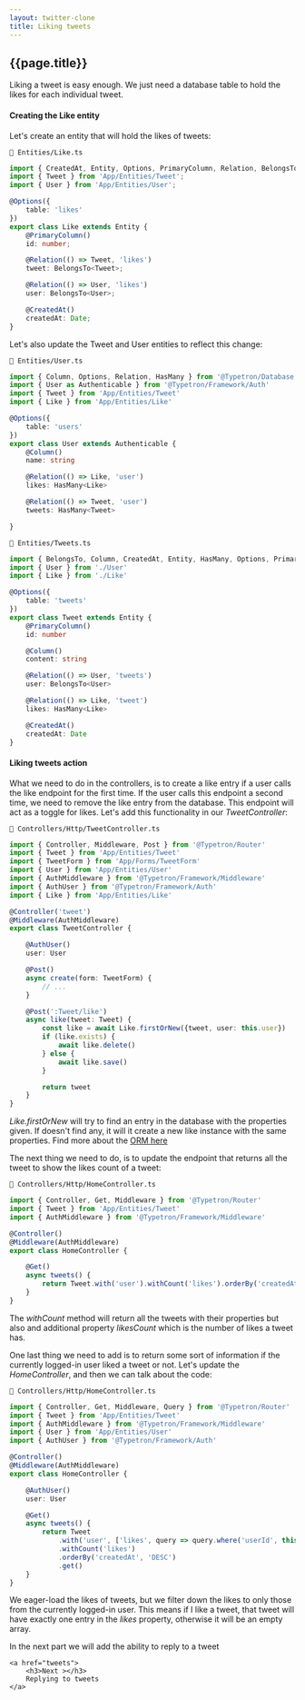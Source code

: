 ```yaml
---
layout: twitter-clone
title: Liking tweets
---
```


## {{page.title}}

Liking a tweet is easy enough. We just need a database table to hold the likes for each individual tweet. 

#### Creating the Like entity
Let's create an entity that will hold the likes of tweets:

```file-path
📁 Entities/Like.ts
```
```ts
import { CreatedAt, Entity, Options, PrimaryColumn, Relation, BelongsTo } from '@Typetron/Database'
import { Tweet } from 'App/Entities/Tweet';
import { User } from 'App/Entities/User';

@Options({
    table: 'likes'
})
export class Like extends Entity {
    @PrimaryColumn()
    id: number;

    @Relation(() => Tweet, 'likes')
    tweet: BelongsTo<Tweet>;

    @Relation(() => User, 'likes')
    user: BelongsTo<User>;

    @CreatedAt()
    createdAt: Date;
}
```

Let's also update the Tweet and User entities to reflect this change:

```file-path
📁 Entities/User.ts
```
```ts
import { Column, Options, Relation, HasMany } from '@Typetron/Database'
import { User as Authenticable } from '@Typetron/Framework/Auth'
import { Tweet } from 'App/Entities/Tweet'
import { Like } from 'App/Entities/Like'

@Options({
    table: 'users'
})
export class User extends Authenticable {
    @Column()
    name: string

    @Relation(() => Like, 'user')
    likes: HasMany<Like>

    @Relation(() => Tweet, 'user')
    tweets: HasMany<Tweet>

}
```

```file-path
📁 Entities/Tweets.ts
```
```ts
import { BelongsTo, Column, CreatedAt, Entity, HasMany, Options, PrimaryColumn, Relation } from '@Typetron/Database'
import { User } from './User'
import { Like } from './Like'

@Options({
    table: 'tweets'
})
export class Tweet extends Entity {
    @PrimaryColumn()
    id: number

    @Column()
    content: string

    @Relation(() => User, 'tweets')
    user: BelongsTo<User>

    @Relation(() => Like, 'tweet')
    likes: HasMany<Like>

    @CreatedAt()
    createdAt: Date
}
```


#### Liking tweets action
What we need to do in the controllers, is to create a like entry if a user calls the like endpoint for the first time.
If the user calls this endpoint a second time, we need to remove the like entry from the database. This endpoint will
act as a toggle for likes. Let's add this functionality in our _TweetController_:

```file-path
📁 Controllers/Http/TweetController.ts
```
```ts
import { Controller, Middleware, Post } from '@Typetron/Router'
import { Tweet } from 'App/Entities/Tweet'
import { TweetForm } from 'App/Forms/TweetForm'
import { User } from 'App/Entities/User'
import { AuthMiddleware } from '@Typetron/Framework/Middleware'
import { AuthUser } from '@Typetron/Framework/Auth'
import { Like } from 'App/Entities/Like'

@Controller('tweet')
@Middleware(AuthMiddleware)
export class TweetController {

    @AuthUser()
    user: User

    @Post()
    async create(form: TweetForm) {
        // ...
    }

    @Post(':Tweet/like')
    async like(tweet: Tweet) {
        const like = await Like.firstOrNew({tweet, user: this.user})
        if (like.exists) {
            await like.delete()
        } else {
            await like.save()
        }

        return tweet
    }
}

```

_Like.firstOrNew_ will try to find an entry in the database with the properties given. If doesn't find any, it will
it create a new like instance with the same properties. Find more about the [ORM here](/docs/database) 

The next thing we need to do, is to update the endpoint that returns all the tweet to show the likes count of a tweet:

```file-path
📁 Controllers/Http/HomeController.ts
```
```ts
import { Controller, Get, Middleware } from '@Typetron/Router'
import { Tweet } from 'App/Entities/Tweet'
import { AuthMiddleware } from '@Typetron/Framework/Middleware'

@Controller()
@Middleware(AuthMiddleware)
export class HomeController {

    @Get()
    async tweets() {
        return Tweet.with('user').withCount('likes').orderBy('createdAt', 'DESC').get()
    }
}
```

The _withCount_ method will return all the tweets with their properties but also and additional property _likesCount_
which is the number of likes a tweet has.


One last thing we need to add is to return some sort of information if the currently logged-in user liked a tweet or not.
Let's update the _HomeController_, and then we can talk about the code:

```file-path
📁 Controllers/Http/HomeController.ts
```
```ts
import { Controller, Get, Middleware, Query } from '@Typetron/Router'
import { Tweet } from 'App/Entities/Tweet'
import { AuthMiddleware } from '@Typetron/Framework/Middleware'
import { User } from 'App/Entities/User'
import { AuthUser } from '@Typetron/Framework/Auth'

@Controller()
@Middleware(AuthMiddleware)
export class HomeController {

    @AuthUser()
    user: User

    @Get()
    async tweets() {
        return Tweet
            .with('user', ['likes', query => query.where('userId', this.user.id)])
            .withCount('likes')
            .orderBy('createdAt', 'DESC')
            .get()
    }
}
```

We eager-load the likes of tweets, but we filter down the likes to only those from the currently logged-in user. This 
means if I like a tweet, that tweet will have exactly one entry in the _likes_ property, otherwise it will be an
empty array.

<div class="tutorial-next-page">
    In the next part we will add the ability to reply to a tweet

    <a href="tweets">
        <h3>Next ></h3>
        Replying to tweets
    </a>

</div>

